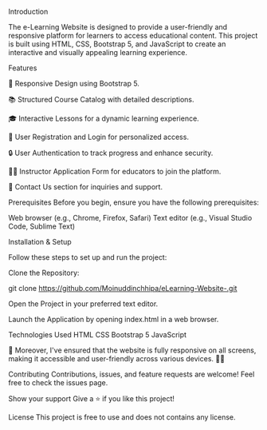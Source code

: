 
Introduction
 
The e-Learning Website is designed to provide a user-friendly and responsive platform for learners to access educational content. This project is built using HTML, CSS, Bootstrap 5, and JavaScript to create an interactive and visually appealing learning experience.


Features

📱 Responsive Design using Bootstrap 5.

📚 Structured Course Catalog with detailed descriptions.

🎓 Interactive Lessons for a dynamic learning experience.

🔑 User Registration and Login for personalized access.

🔒 User Authentication to track progress and enhance security.

👨‍🏫 Instructor Application Form for educators to join the platform.

📩 Contact Us section for inquiries and support.



Prerequisites
Before you begin, ensure you have the following prerequisites:

Web browser (e.g., Chrome, Firefox, Safari)
Text editor (e.g., Visual Studio Code, Sublime Text)


Installation & Setup

Follow these steps to set up and run the project:

Clone the Repository:

git clone https://github.com/Moinuddinchhipa/eLearning-Website-.git

Open the Project in your preferred text editor.

Launch the Application by opening index.html in a web browser.


Technologies Used
HTML
CSS
Bootstrap 5
JavaScript

📱 Moreover, I've ensured that the website is fully responsive on all screens, making it accessible and user-friendly across various devices. 📱💡

Contributing
Contributions, issues, and feature requests are welcome! Feel free to check the issues page.

Show your support
Give a ⭐️ if you like this project!

License
This project is free to use and does not contains any license.
